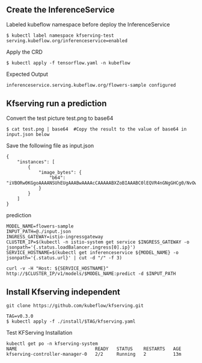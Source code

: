 

## Create the InferenceService

Labeled kubeflow namespace before deploy the InferenceService
```
$ kubectl label namespace kfserving-test serving.kubeflow.org/inferenceservice=enabled
```
Apply the CRD
```
$ kubectl apply -f tensorflow.yaml -n kubeflow
```
Expected Output
```
inferenceservice.serving.kubeflow.org/flowers-sample configured
```

## Kfserving run a prediction

Convert the test picture test.png to base64
```
$ cat test.png | base64  #Copy the result to the value of base64 in input.json below
```
Save the following file as input.json
```
{
    "instances": [
        {
            "image_bytes": {
                "b64": "iVBORw0KGgoAAAANSUhEUgAAABwAAAAcCAAAAABXZoBIAAABC0lEQVR4nGNgGHCg0/NvOw8Oudqnf//+dcQq5bLk5j+g5OMlfphyDt/+/v33dxtQehuGrMcHoPA/F9FNX//+/WyCJvfi798f9714GRjKgYp8USUfAIUawCyVa3//vrBAkmJb+Pvv3xIWCEcNqC4DSbIJaGYDVI6BfRGKpMrNv3/vI7htf/8eQPAu//t3XwfBbf//7z+cEw70oTmSJUCdf+Gcor9/v0njkgQGWiuSXNh+YCAhSX4QgLFZvSuAQfTBEy455e/PXDEQQ0h+1o6/ILAPYU4mkHurDQjO/gNL/a2TQUiyXfkLBf9BxKcQRiQXMBjOg0q+uXC8cQlalDCwZ7z5+3fJoww7hoEGAMUNp28BRiGTAAAAAElFTkSuQmCC"
            }
        }
    ]
}
```

prediction
```
MODEL_NAME=flowers-sample
INPUT_PATH=@./input.json
INGRESS_GATEWAY=istio-ingressgateway
CLUSTER_IP=$(kubectl -n istio-system get service $INGRESS_GATEWAY -o jsonpath='{.status.loadBalancer.ingress[0].ip}')
SERVICE_HOSTNAME=$(kubectl get inferenceservice ${MODEL_NAME} -o jsonpath='{.status.url}' | cut -d "/" -f 3)

curl -v -H "Host: ${SERVICE_HOSTNAME}" http://$CLUSTER_IP/v1/models/$MODEL_NAME:predict -d $INPUT_PATH
```
## Install Kfserving independent
```
git clone https://github.com/kubeflow/kfserving.git
```
```
TAG=v0.3.0
$ kubectl apply -f ./install/$TAG/kfserving.yaml
```
Test KFServing Installation
```
kubectl get po -n kfserving-system
NAME                             READY   STATUS    RESTARTS   AGE
kfserving-controller-manager-0   2/2     Running   2          13m
```

